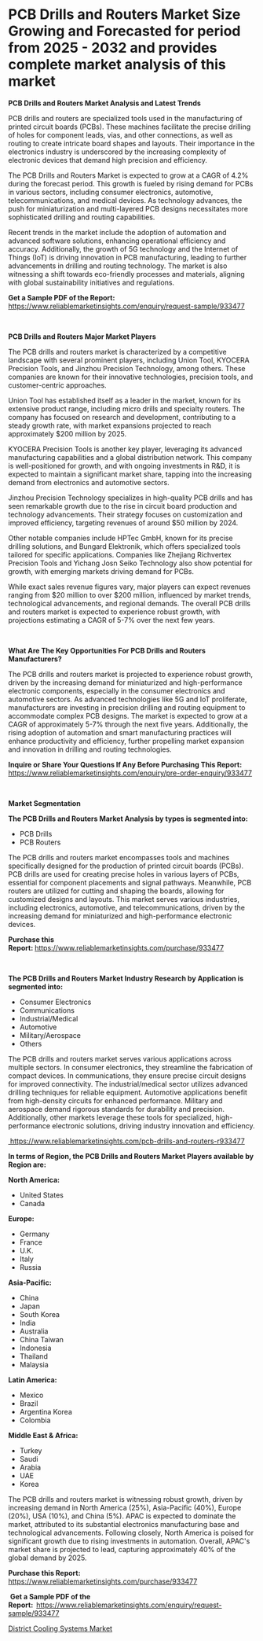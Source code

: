 <p><h1>PCB Drills and Routers Market Size Growing and Forecasted for period from 2025 - 2032 and provides complete market analysis of this market</h1></p><p><strong>PCB Drills and Routers Market Analysis and Latest Trends</strong></p>
<p><p>PCB drills and routers are specialized tools used in the manufacturing of printed circuit boards (PCBs). These machines facilitate the precise drilling of holes for component leads, vias, and other connections, as well as routing to create intricate board shapes and layouts. Their importance in the electronics industry is underscored by the increasing complexity of electronic devices that demand high precision and efficiency.</p><p>The PCB Drills and Routers Market is expected to grow at a CAGR of 4.2% during the forecast period. This growth is fueled by rising demand for PCBs in various sectors, including consumer electronics, automotive, telecommunications, and medical devices. As technology advances, the push for miniaturization and multi-layered PCB designs necessitates more sophisticated drilling and routing capabilities.</p><p>Recent trends in the market include the adoption of automation and advanced software solutions, enhancing operational efficiency and accuracy. Additionally, the growth of 5G technology and the Internet of Things (IoT) is driving innovation in PCB manufacturing, leading to further advancements in drilling and routing technology. The market is also witnessing a shift towards eco-friendly processes and materials, aligning with global sustainability initiatives and regulations.</p></p>
<p><strong>Get a Sample PDF of the Report:&nbsp;</strong> <a href="https://www.reliablemarketinsights.com/enquiry/request-sample/933477?utm_campaign=2953&utm_medium=2&utm_source=Github&utm_content=ia&utm_term=11042025&utm_id=pcb-drills-and-routers">https://www.reliablemarketinsights.com/enquiry/request-sample/933477</a></p>
<p>&nbsp;</p>
<p><strong>PCB Drills and Routers Major Market Players</strong></p>
<p><p>The PCB drills and routers market is characterized by a competitive landscape with several prominent players, including Union Tool, KYOCERA Precision Tools, and Jinzhou Precision Technology, among others. These companies are known for their innovative technologies, precision tools, and customer-centric approaches.</p><p>Union Tool has established itself as a leader in the market, known for its extensive product range, including micro drills and specialty routers. The company has focused on research and development, contributing to a steady growth rate, with market expansions projected to reach approximately $200 million by 2025.</p><p>KYOCERA Precision Tools is another key player, leveraging its advanced manufacturing capabilities and a global distribution network. This company is well-positioned for growth, and with ongoing investments in R&D, it is expected to maintain a significant market share, tapping into the increasing demand from electronics and automotive sectors.</p><p>Jinzhou Precision Technology specializes in high-quality PCB drills and has seen remarkable growth due to the rise in circuit board production and technology advancements. Their strategy focuses on customization and improved efficiency, targeting revenues of around $50 million by 2024.</p><p>Other notable companies include HPTec GmbH, known for its precise drilling solutions, and Bungard Elektronik, which offers specialized tools tailored for specific applications. Companies like Zhejiang Richvertex Precision Tools and Yichang Josn Seiko Technology also show potential for growth, with emerging markets driving demand for PCBs.</p><p>While exact sales revenue figures vary, major players can expect revenues ranging from $20 million to over $200 million, influenced by market trends, technological advancements, and regional demands. The overall PCB drills and routers market is expected to experience robust growth, with projections estimating a CAGR of 5-7% over the next few years.</p></p>
<p>&nbsp;</p>
<p><strong>What Are The Key Opportunities For PCB Drills and Routers Manufacturers?</strong></p>
<p><p>The PCB drills and routers market is projected to experience robust growth, driven by the increasing demand for miniaturized and high-performance electronic components, especially in the consumer electronics and automotive sectors. As advanced technologies like 5G and IoT proliferate, manufacturers are investing in precision drilling and routing equipment to accommodate complex PCB designs. The market is expected to grow at a CAGR of approximately 5-7% through the next five years. Additionally, the rising adoption of automation and smart manufacturing practices will enhance productivity and efficiency, further propelling market expansion and innovation in drilling and routing technologies.</p></p>
<p><strong>Inquire or Share Your Questions If Any Before Purchasing This Report:</strong> <a href="https://www.reliablemarketinsights.com/enquiry/pre-order-enquiry/933477?utm_campaign=2953&utm_medium=2&utm_source=Github&utm_content=ia&utm_term=11042025&utm_id=pcb-drills-and-routers">https://www.reliablemarketinsights.com/enquiry/pre-order-enquiry/933477</a></p>
<p>&nbsp;</p>
<p><strong>Market Segmentation</strong></p>
<p><strong>The PCB Drills and Routers Market Analysis by types is segmented into:</strong></p>
<p><ul><li>PCB Drills</li><li>PCB Routers</li></ul></p>
<p><p>The PCB drills and routers market encompasses tools and machines specifically designed for the production of printed circuit boards (PCBs). PCB drills are used for creating precise holes in various layers of PCBs, essential for component placements and signal pathways. Meanwhile, PCB routers are utilized for cutting and shaping the boards, allowing for customized designs and layouts. This market serves various industries, including electronics, automotive, and telecommunications, driven by the increasing demand for miniaturized and high-performance electronic devices.</p></p>
<p><strong>Purchase this Report:&nbsp;</strong><a href="https://www.reliablemarketinsights.com/purchase/933477?utm_campaign=2953&utm_medium=2&utm_source=Github&utm_content=ia&utm_term=11042025&utm_id=pcb-drills-and-routers">https://www.reliablemarketinsights.com/purchase/933477</a></p>
<p>&nbsp;</p>
<p><strong>The PCB Drills and Routers Market Industry Research by Application is segmented into:</strong></p>
<p><ul><li>Consumer Electronics</li><li>Communications</li><li>Industrial/Medical</li><li>Automotive</li><li>Military/Aerospace</li><li>Others</li></ul></p>
<p><p>The PCB drills and routers market serves various applications across multiple sectors. In consumer electronics, they streamline the fabrication of compact devices. In communications, they ensure precise circuit designs for improved connectivity. The industrial/medical sector utilizes advanced drilling techniques for reliable equipment. Automotive applications benefit from high-density circuits for enhanced performance. Military and aerospace demand rigorous standards for durability and precision. Additionally, other markets leverage these tools for specialized, high-performance electronic solutions, driving industry innovation and efficiency.</p></p>
<p><a href="https://www.reliablemarketinsights.com/pcb-drills-and-routers-r933477?utm_campaign=2953&utm_medium=2&utm_source=Github&utm_content=ia&utm_term=11042025&utm_id=pcb-drills-and-routers">&nbsp;https://www.reliablemarketinsights.com/pcb-drills-and-routers-r933477</a></p>
<p><strong>In terms of Region, the PCB Drills and Routers Market Players available by Region are:</strong></p>
<p>
    <p> <strong> North America: </strong>
        <ul>
            <li>United States</li>
            <li>Canada</li>
        </ul>
        </p> 
    <p> <strong> Europe: </strong>
        <ul>
            <li>Germany</li>
            <li>France</li>
            <li>U.K.</li>
            <li>Italy</li>
            <li>Russia</li>
        </ul>
        </p> 
    <p> <strong> Asia-Pacific: </strong>
        <ul>
            <li>China</li>
            <li>Japan</li>
            <li>South Korea</li>
            <li>India</li>
            <li>Australia</li>
            <li>China Taiwan</li>
            <li>Indonesia</li>
            <li>Thailand</li>
            <li>Malaysia</li>
        </ul>
        </p> 
    <p> <strong> Latin America: </strong>
        <ul>
            <li>Mexico</li>
            <li>Brazil</li>
            <li>Argentina Korea</li>
            <li>Colombia</li>
        </ul>
        </p> 
    <p> <strong> Middle East & Africa: </strong>
        <ul>
            <li>Turkey</li>
            <li>Saudi</li>
            <li>Arabia</li>
            <li>UAE</li>
            <li>Korea</li>
        </ul>
    </p>
    </p>
<p><p>The PCB drills and routers market is witnessing robust growth, driven by increasing demand in North America (25%), Asia-Pacific (40%), Europe (20%), USA (10%), and China (5%). APAC is expected to dominate the market, attributed to its substantial electronics manufacturing base and technological advancements. Following closely, North America is poised for significant growth due to rising investments in automation. Overall, APAC's market share is projected to lead, capturing approximately 40% of the global demand by 2025.</p></p>
<p><strong>Purchase this Report: </strong><a href="https://www.reliablemarketinsights.com/purchase/933477?utm_campaign=2953&utm_medium=2&utm_source=Github&utm_content=ia&utm_term=11042025&utm_id=pcb-drills-and-routers">https://www.reliablemarketinsights.com/purchase/933477</a></p>
<p>&nbsp;<strong>Get a Sample PDF of the Report:&nbsp;&nbsp;</strong><a href="https://www.reliablemarketinsights.com/enquiry/request-sample/933477?utm_campaign=2953&utm_medium=2&utm_source=Github&utm_content=ia&utm_term=11042025&utm_id=pcb-drills-and-routers">https://www.reliablemarketinsights.com/enquiry/request-sample/933477</a></p>
<p><strong></strong></p>
<p><p><a href="https://github.com/gasikcalbos8/Market-Research-Report-List-1/blob/main/district-cooling-systems-market.md?utm_campaign=2953&utm_medium=2&utm_source=Github&utm_content=ia&utm_term=11042025&utm_id=pcb-drills-and-routers">District Cooling Systems Market</a></p></p>